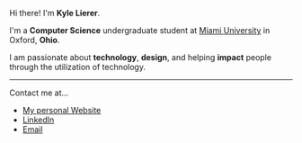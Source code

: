 <p>Hi there! I'm <b>Kyle Lierer</b>.</p>
<p>I'm a <b>Computer Science</b> undergraduate student at <a href="http://www.miamioh.edu/">Miami University</a> in Oxford, <b>Ohio</b>.</p>
<p>I am passionate about <b>technology</b>, <b>design</b>, and helping <b>impact</b> people through the utilization of technology.</p>
<hr>

<p>Contact me at...</p>
<p>
  <ul>
    <li><a href="https://kylelierer.com">My personal Website</a></li>
    <li><a href="https://www.linkedin.com/in/kyle-lierer">LinkedIn</a></li>
    <li><a href="mailto:liererkt@gmail.com">Email</a></li>
  </ul>
</p>
